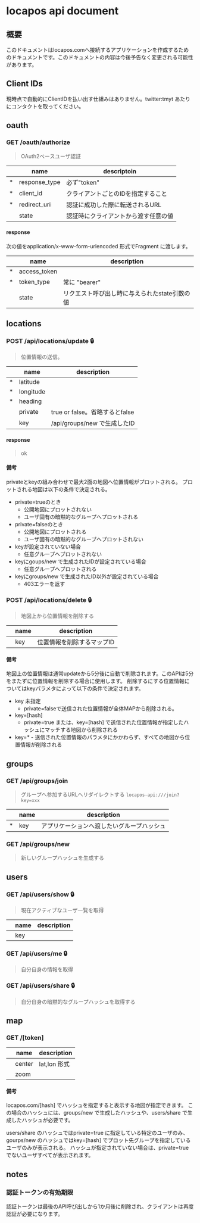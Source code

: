 # locapos api document

## 概要

このドキュメントはlocapos.comへ接続するアプリケーションを作成するためのドキュメントです。このドキュメントの内容は今後予告なく変更される可能性があります。

## Client IDs

現時点で自動的にClientIDを払い出す仕組みはありません。twitter:tmyt あたりにコンタクトを取ってください。

## oauth

### GET /oauth/authorize

> OAuth2ベースユーザ認証

| | name | descriptoin |
|----|----|----|
| * | response_type | 必ず"token" |
| * | client_id | クライアントごとのIDを指定すること |
| * | redirect_uri | 認証に成功した際に転送されるURL|
|   | state | 認証時にクライアントから渡す任意の値 |

#### response

次の値をapplication/x-www-form-urlencoded 形式でFragment に渡します。

| | name | description |
|---|---|---|
| * |access_token||
| * |token_type| 常に "bearer" |
|   |state| リクエスト呼び出し時に与えられたstate引数の値 |

## locations

### POST /api/locations/update :lock:

 > 位置情報の送信。

||name|description|
|---|---|---|
|*|latitude||
|*|longitude||
|*|heading||
||private|true or false。省略するとfalse|
||key| /api/groups/new で生成したID |

#### response

> ok

#### 備考
privateとkeyの組み合わせで最大2面の地図へ位置情報がプロットされる。
プロットされる地図は以下の条件で決定される。

- private=trueのとき
  * 公開地図にプロットされない
  * ユーザ固有の暗黙的なグループへプロットされる
- private=falseのとき
  * 公開地図にプロットされる
  * ユーザ固有の暗黙的なグループへプロットされない
- keyが設定されていない場合
  * 任意グループへプロットされない
- keyにgoups/new で生成されたIDが設定されている場合
  * 任意グループへプロットされる
- keyにgroups/new で生成されたID以外が設定されている場合
  * 403エラーを返す



### POST /api/locations/delete :lock:

> 地図上から位置情報を削除する

||name|description|
|---|---|---|
||key|位置情報を削除するマップID|

#### 備考

地図上の位置情報は通常updateから5分後に自動で削除されます。このAPIは5分をまたずに位置情報を削除する場合に使用します。
削除するにする位置情報についてはkeyパラメタによって以下の条件で決定されます。

- key 未指定
     - private=falseで送信された位置情報が全体MAPから削除される。
- key=[hash]
     - private=true または、key=[hash] で送信された位置情報が指定したハッシュにマッチする地図から削除される
- key=*
      - 送信された位置情報のパラメタにかかわらず、すべての地図から位置情報が削除される

## groups

### GET /api/groups/join

>  グループへ参加するURLへリダイレクトする
> `locapos-api:///join?key=xxx`

||name|description|
|---|---|---|
|*|key|アプリケーションへ渡したいグループハッシュ|

### GET /api/groups/new

> 新しいグループハッシュを生成する

## users

### GET /api/users/show :lock:

> 現在アクティブなユーザ一覧を取得

||name|description|
|---|---|---|
||key||

### GET /api/users/me :lock:

> 自分自身の情報を取得

### GET /api/users/share :lock:

> 自分自身の暗黙的なグループハッシュを取得する

## map

### GET /[token]

||name|description|
|---|---|---|
||center|lat,lon 形式|
||zoom||

#### 備考

locapos.com/[hash] でハッシュを指定すると表示する地図が指定できます。
この場合のハッシュには、groups/new で生成したハッシュや、users/share で生成したハッシュが必要です。

users/share のハッシュではprivate=true に指定している特定のユーザのみ、
gourps/new のハッシュではkey=[hash] でプロット先グループを指定しているユーザのみが表示される。
ハッシュが指定されていない場合は、private=true でないユーザすべてが表示されます。

## notes

### 認証トークンの有効期限

認証トークンは最後のAPI呼び出しから1か月後に削除され、クライアントは再度認証が必要になります。
